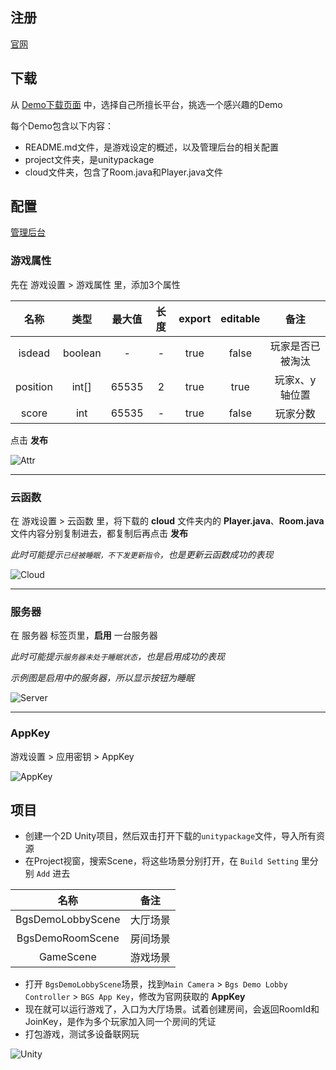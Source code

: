 
## 注册

[官网](https://game.bmob.cn)

## 下载

从 [Demo下载页面](https://game.bmob.cn/download) 中，选择自己所擅长平台，挑选一个感兴趣的Demo
    
每个Demo包含以下内容：

- README.md文件，是游戏设定的概述，以及管理后台的相关配置
- project文件夹，是unitypackage
- cloud文件夹，包含了Room.java和Player.java文件
## 配置

[管理后台](https://game.bmob.cn/console)

### 游戏属性

先在 游戏设置 > 游戏属性 里，添加3个属性

名称|类型|最大值|长度|export|editable|备注
:--:|:--:|:--:|:--:|:--:|:--:|:--:
isdead|boolean|-|-|true|false|玩家是否已被淘汰
position|int[]|65535|2|true|true|玩家x、y轴位置
score|int|65535|-|true|false|玩家分数

点击 **发布** 

![Attr](https://bmob-cdn-14496.bmobpay.com/2018/04/10/969d75ac40a48def80e1aaab031db534.jpg)

----

### 云函数

在 游戏设置 > 云函数 里，将下载的 **cloud** 文件夹内的 **Player.java**、**Room.java** 文件内容分别复制进去，都复制后再点击 **发布**

*此时可能提示`已经被睡眠，不下发更新指令`，也是更新云函数成功的表现*


![Cloud](https://bmob-cdn-14496.bmobpay.com/2018/04/10/f052c8d34011d16c8095bcf9cc6af519.jpg)

----

### 服务器

在 服务器 标签页里，**启用** 一台服务器

*此时可能提示`服务器未处于睡眠状态`，也是启用成功的表现*

*示例图是启用中的服务器，所以显示按钮为睡眠*

![Server](https://bmob-cdn-14496.bmobpay.com/2018/04/10/e94ef77840c4c89380026a27ed36d695.jpg)

----

### AppKey

游戏设置 > 应用密钥 > AppKey

![AppKey](https://bmob-cdn-14496.bmobpay.com/2018/04/10/9e583f0140450b708063a0f598bdc99c.jpg)

## 项目

- 创建一个2D Unity项目，然后双击打开下载的`unitypackage`文件，导入所有资源
- 在Project视窗，搜索Scene，将这些场景分别打开，在 `Build Setting` 里分别 `Add` 进去
    

名称|备注
:--:|:--:
BgsDemoLobbyScene|大厅场景
BgsDemoRoomScene|房间场景
GameScene|游戏场景


- 打开 `BgsDemoLobbyScene`场景，找到`Main Camera` > `Bgs Demo Lobby Controller` > `BGS App Key`，修改为官网获取的 **AppKey**
- 现在就可以运行游戏了，入口为大厅场景。试着创建房间，会返回RoomId和JoinKey，是作为多个玩家加入同一个房间的凭证
- 打包游戏，测试多设备联网玩

![Unity](https://bmob-cdn-14496.bmobpay.com/2018/04/10/f5f5576b4045a2d6809e9b693518a6b8.jpg)
